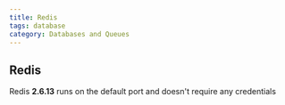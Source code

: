 ```yaml
---
title: Redis
tags: database
category: Databases and Queues
---
```


## Redis

Redis **2.6.13** runs on the default port and doesn't require any credentials
